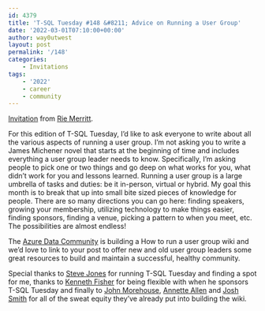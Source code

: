 ```yaml
---
id: 4379
title: 'T-SQL Tuesday #148 &#8211; Advice on Running a User Group'
date: '2022-03-01T07:10:00+00:00'
author: way0utwest
layout: post
permalink: '/148'
categories:
    - Invitations
tags:
    - '2022'
    - career
    - community
---
```


[Invitation](https://techcommunity.microsoft.com/t5/azure-sql-blog/t-sql-tuesday-advice-on-running-a-user-group/ba-p/3213699) from [Rie Merritt](http://www.riepedia.net/).

For this edition of T-SQL Tuesday, I’d like to ask everyone to write about all the various aspects of running a user group. I’m not asking you to write a James Michener novel that starts at the beginning of time and includes everything a user group leader needs to know. Specifically, I’m asking people to pick one or two things and go deep on what works for you, what didn’t work for you and lessons learned. Running a user group is a large umbrella of tasks and duties: be it in-person, virtual or hybrid. My goal this month is to break that up into small bite sized pieces of knowledge for people. There are so many directions you can go here: finding speakers, growing your membership, utilizing technology to make things easier, finding sponsors, finding a venue, picking a pattern to when you meet, etc. The possibilities are almost endless!

The [Azure Data Community](https://aka.ms/datacommunity) is building a How to run a user group wiki and we’d love to link to your post to offer new and old user group leaders some great resources to build and maintain a successful, healthy community.

Special thanks to [Steve Jones](https://twitter.com/way0utwest) for running T-SQL Tuesday and finding a spot for me, thanks to [Kenneth Fisher](https://twitter.com/sqlstudent144) for being flexible with when he sponsors T-SQL Tuesday and finally to [John Morehouse](https://twitter.com/sqlrus), [Annette Allen](https://twitter.com/Mrs_Fatherjack) and [Josh Smith](https://twitter.com/SQLDeployHelmet) for all of the sweat equity they’ve already put into building the wiki.